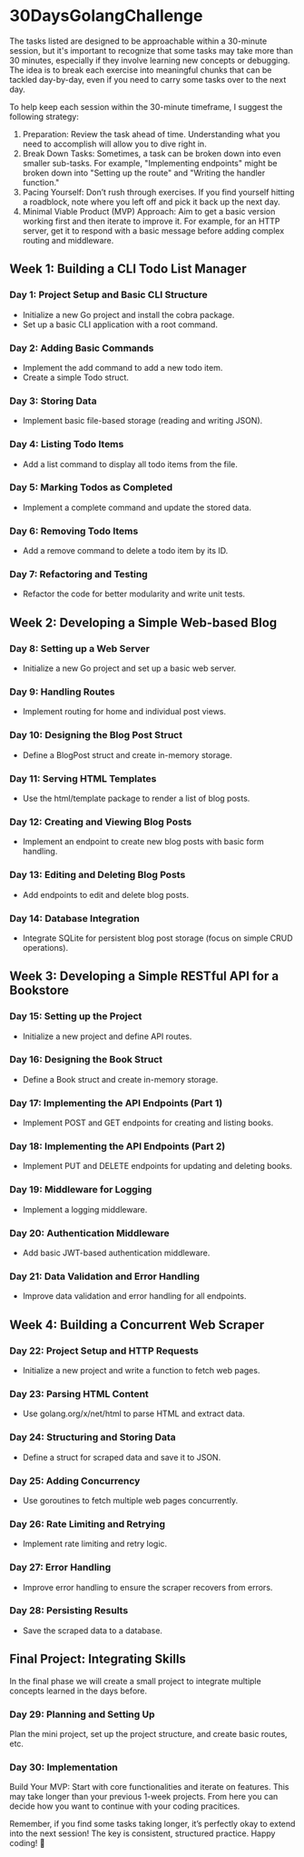 # 30DaysGolangChallenge

The tasks listed are designed to be approachable within a 30-minute session, but it's important to recognize that some tasks may take more than 30 minutes, especially if they involve learning new concepts or debugging. The idea is to break each exercise into meaningful chunks that can be tackled day-by-day, even if you need to carry some tasks over to the next day.

To help keep each session within the 30-minute timeframe, I suggest the following strategy:

1. Preparation: Review the task ahead of time. Understanding what you need to accomplish will allow you to dive right in.
2. Break Down Tasks: Sometimes, a task can be broken down into even smaller sub-tasks. For example, "Implementing endpoints" might be broken down into "Setting up the route" and "Writing the handler function."
3. Pacing Yourself: Don’t rush through exercises. If you find yourself hitting a roadblock, note where you left off and pick it back up the next day.
4. Minimal Viable Product (MVP) Approach: Aim to get a basic version working first and then iterate to improve it. For example, for an HTTP server, get it to respond with a basic message before adding complex routing and middleware.


## Week 1: Building a CLI Todo List Manager

### Day 1: Project Setup and Basic CLI Structure

* Initialize a new Go project and install the cobra package.
* Set up a basic CLI application with a root command.


### Day 2: Adding Basic Commands

* Implement the add command to add a new todo item.
* Create a simple Todo struct.


### Day 3: Storing Data

* Implement basic file-based storage (reading and writing JSON).


### Day 4: Listing Todo Items

* Add a list command to display all todo items from the file.


### Day 5: Marking Todos as Completed

* Implement a complete command and update the stored data.


### Day 6: Removing Todo Items

* Add a remove command to delete a todo item by its ID.


### Day 7: Refactoring and Testing

* Refactor the code for better modularity and write unit tests.


## Week 2: Developing a Simple Web-based Blog

### Day 8: Setting up a Web Server

* Initialize a new Go project and set up a basic web server.


### Day 9: Handling Routes

* Implement routing for home and individual post views.


### Day 10: Designing the Blog Post Struct

* Define a BlogPost struct and create in-memory storage.


### Day 11: Serving HTML Templates

* Use the html/template package to render a list of blog posts.


### Day 12: Creating and Viewing Blog Posts

* Implement an endpoint to create new blog posts with basic form handling.


### Day 13: Editing and Deleting Blog Posts

* Add endpoints to edit and delete blog posts.


### Day 14: Database Integration

* Integrate SQLite for persistent blog post storage (focus on simple CRUD operations).


## Week 3: Developing a Simple RESTful API for a Bookstore

### Day 15: Setting up the Project

* Initialize a new project and define API routes.


### Day 16: Designing the Book Struct

* Define a Book struct and create in-memory storage.


### Day 17: Implementing the API Endpoints (Part 1)

* Implement POST and GET endpoints for creating and listing books.


### Day 18: Implementing the API Endpoints (Part 2)

* Implement PUT and DELETE endpoints for updating and deleting books.


### Day 19: Middleware for Logging

* Implement a logging middleware.


### Day 20: Authentication Middleware

* Add basic JWT-based authentication middleware.


### Day 21: Data Validation and Error Handling

* Improve data validation and error handling for all endpoints.

## Week 4: Building a Concurrent Web Scraper

### Day 22: Project Setup and HTTP Requests

* Initialize a new project and write a function to fetch web pages.


### Day 23: Parsing HTML Content

* Use golang.org/x/net/html to parse HTML and extract data.


### Day 24: Structuring and Storing Data

* Define a struct for scraped data and save it to JSON.


### Day 25: Adding Concurrency

* Use goroutines to fetch multiple web pages concurrently.


### Day 26: Rate Limiting and Retrying

* Implement rate limiting and retry logic.


### Day 27: Error Handling

* Improve error handling to ensure the scraper recovers from errors.


### Day 28: Persisting Results

* Save the scraped data to a database.


## Final Project: Integrating Skills

In the final phase we will create a small project to integrate multiple concepts learned in the days before. 

### Day 29: Planning and Setting Up

Plan the mini project, set up the project structure, and create basic routes, etc. 

### Day 30: Implementation

Build Your MVP: Start with core functionalities and iterate on features. This may take longer than your previous 1-week projects. From here you can decide how you want to continue with your coding pracitices. 




Remember, if you find some tasks taking longer, it’s perfectly okay to extend into the next session! The key is consistent, structured practice. Happy coding! 🚀